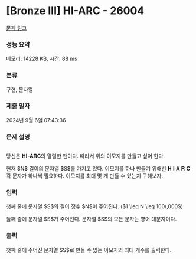 # [Bronze III] HI-ARC - 26004 

[문제 링크](https://www.acmicpc.net/problem/26004) 

### 성능 요약

메모리: 14228 KB, 시간: 88 ms

### 분류

구현, 문자열

### 제출 일자

2024년 9월 6일 07:43:36

### 문제 설명

<p style="text-align: center;"><img alt="" src=""><img alt="" src=""></p>

<p>당신은 𝐇𝐈-𝐀𝐑𝐂의 열렬한 팬이다. 따라서 위의 이모지를 만들고 싶어 한다.</p>

<p>현재 $N$ 길이의 문자열 $S$를 가지고 있다. 이모지를 하나 만들기 위해선 𝐇 𝐈 𝐀 𝐑 𝐂 각 문자가 하나씩 필요하다. 이모지를 최대 몇 개 만들 수 있는지 구해보자.</p>

### 입력 

 <p>첫째 줄에 문자열 $S$의 길이 정수 $N$이 주어진다. ($1 \leq N \leq 100\,000$)</p>

<p>둘째 줄에 문자열 $S$가 주어진다. 문자열 $S$의 모든 문자는 영어 대문자이다.</p>

### 출력 

 <p>첫째 줄에 주어진 문자열 $S$로 만들 수 있는 이모지의 최대 개수를 출력한다.</p>

